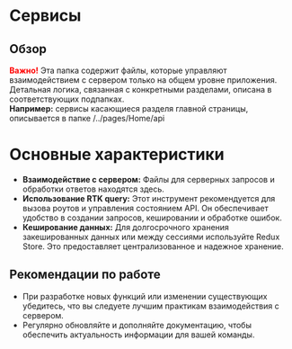 # Сервисы

## Обзор

<span style = "color: red">**Важно!**</span> Эта папка содержит файлы, которые управляют взаимодействием с сервером только на общем уровне приложения. Детальная логика, связанная с конкретными разделами, описана в соответствующих подпапках.
<br>**Например:** сервисы касающиеся разделя главной страницы, описывается в папке /../pages/Home/api

# Основные характеристики

- **Взаимодействие с сервером:** Файлы для серверных запросов и обработки ответов находятся здесь.
- **Использование RTK query:** Этот инструмент рекомендуется для вызова роутов и управления состоянием API. Он обеспечивает удобство в создании запросов, кешировании и обработке ошибок.
- **Кеширование данных:** Для долгосрочного хранения закешированных данных или между сессиями используйте Redux Store. Это предоставляет централизованное и надежное хранение.

## Рекомендации по работе

- При разработке новых функций или изменении существующих убедитесь, что вы следуете лучшим практикам взаимодействия с сервером.
- Регулярно обновляйте и дополняйте документацию, чтобы обеспечить актуальность информации для вашей команды.
